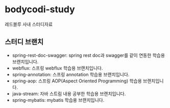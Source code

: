 # bodycodi-study
레드블루 사내 스터디자료

## 스터디 브랜치
* spring-rest-doc-swagger: spring rest doc과 swagger를 같이 연동한 학습용 브랜치입니다.
* webflux: 스프링 webflux 학습용 브랜치입니다.
* spring-annotation: 스프링 annotation 학습용 브랜치입니다.
* spring-aop: 스프링 AOP(Aspect Oriented Programming) 학습용 브랜치입니다.
* java-stream: 자바 스트림 내용 공부한 학습용 브랜치입니다.
* spring-mybatis: mybatis 학습용 브랜치입니다.